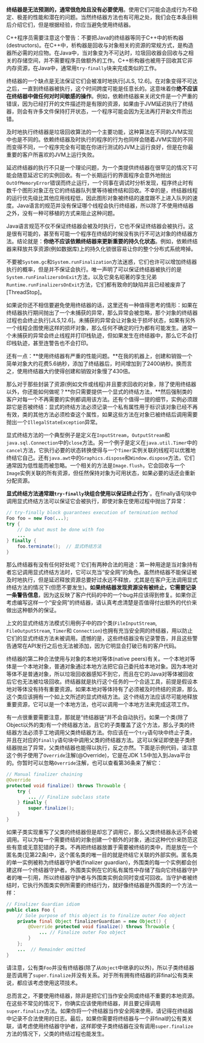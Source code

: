 
**终结器是无法预测的，通常很危险且没有必要使用**。使用它们可能会造成行为不稳定、极差的性能和潜在的问题。当然终结器方法也有可用之处，我们会在本条目稍后介绍它们，但是根据经验，你应当避免使用终结器。

C++程序员需要注意这个警告：不要把Java的终结器等同于C++中的析构器(destructors)。在C++中，析构器是回收与对象相关的资源的常规方式，是构造器所必需的对应物。在Java中，当对象变为不可达时，垃圾回收器会回收与之相关的存储空间，并不需要程序员做额外的工作。C++析构器也被用于回收其它非内存资源，在Java中，通常用`try-finally`块来完成类似的工作。

终结器的一个缺点是无法保证它们会被准时地执行[JLS, 12.6]。在对象变得不可达之后，一直到终结器被执行，这个时间跨度可能是任意长的。这意味着你**绝不应该在终结器中做任何对时间敏感的操作**。例如，依赖终结器来关闭文件是一个严重的错误，因为已经打开的文件描述符是有限的资源，如果由于JVM延迟执行了终结器，则会有许多文件保持打开状态，一个程序可能会因为无法再打开新文件而出错。

及时地执行终结器是垃圾回收算法的一个主要功能，这种算法在不同的JVM实现中也是不同的。依赖终结器及时执行的程序的行为也同样会随着JVM实现的不同而变得不同，一个程序完全有可能在你进行测试的JVM上运行良好，但是在你最重要的客户所喜欢的JVM上运行失败。

延迟终结器的执行不只是一个理论问题，为一个类提供终结器在很罕见的情况下可能会随意延迟它的实例回收。有一个长期运行的界面程序会意外地抛出`OutOfMemoryError`错误而终止运行，一个同事在调试时分析发现，程序终止时有数千个图形对象正在它的终结器队列里等待被终结和回收。不幸的是，终结器线程的运行优先级比其他应用线程低，因此图形对象被终结的速度跟不上进入队列的速度。Java语言的规范并没有保证哪个线程会执行终结器，所以除了不使用终结器之外，没有一种可移植的方式来阻止这种问题。

Java语言规范不仅不保证终结器会被及时执行，它也不保证终结器会被执行。这是很有可能的，甚至有可能一个程序在终结的时候没有执行不可达对象的终结器方法。结论就是：**你绝不应该依赖终结器来更新重要的持久化状态**。例如，依赖终结器来释放共享资源(例如数据库)上的持久化锁很容易让你的整个分布式系统垮掉。

不要被`System.gc`和`System.runFinalization`方法迷惑，它们也许可以增加终结器执行的概率，但是并不保证会执行。唯一声明了可以保证终结器被执行的是`System.runFinalizersOnExit`方法，以及它臭名昭著的孪生兄弟`Runtime.runFinalizersOnExit`方法，它们都有致命的缺陷并且已经被废弃了[ThreadStop]。

如果说你还不相信要避免使用终结器的话，这里还有一种值得思考的情形：如果在终结器执行期间抛出了一个未捕获的异常，那么异常会被忽略，那个对象的终结器过程也会终止执行[JLS,12.6]。未捕获的异常会让对象处于损坏状态，如果有另外一个线程企图使用这样的损坏对象，那么任何不确定的行为都有可能发生。通常一个未捕获的异常会终止线程并打印栈轨迹，但如果发生在终结器中，那么它不会打印栈轨迹，甚至连警告也不会打印。

还有一点：**使用终结器有严重的性能问题。**在我的机器上，创建和销毁一个简单对象大约花费5.6纳秒，添加了终结器后，时间增加到了2400纳秒。换而言之，使用终结器大约使得创建和销毁对象慢了430倍。

那么对于那些封装了资源(例如文件或线程)并且要求回收的对象，除了使用终结器以外，你还能如何做呢？**你只需要提供一个显式的终结方法，**然后强制类的客户对每一个不再需要的实例都调用该方法。还有个值得一提的细节，实例必须跟踪它是否被终结：显式的终结方法必须记录一个私有属性用于标识该对象已经不再有效，类的其他方法必须检查这个属性，如果这些方法在对象已被终结后调用需要抛出一个`IllegalStateException`异常。

显式终结方法的一个典型例子是定义在`InputStream`，`OutputStream`和`java.sql.Connection`中的`close`方法。另一个例子是定义在`java.util.Timer`中的`cancel`方法，它执行必要的状态转换使得与一个`Timer`实例关联的线程可以优雅地终结它自己。还有`java.awt`中的`Graphics.dispose`和`Window.dispose`方法，它们通常因为低性能而被忽略。一个相关的方法是`Image.flush`，它会回收与一个`Image`实例关联的所有资源，但任然保持对象为可用状态，如果必要的话还会重新分配资源。

**显式终结方法通常跟`try-finally`块组合使用以保证终止行为`**。在finally语句块中调用显式终结方法可以保证它会被执行，即使对象在使用过程中抛出了异常：  

```java
// try-finally block guarantees execution of termination methodFoo foo = new Foo(...);try {    // Do what must be done with foo    ...} finally {    foo.terminate();  // 显式终结方法}
```

那么终结器有没有任何好处呢？它们有两种合法的用途：第一种用途是当对象持有者忘记调用显式终结方法时，它可以充当“安全网”的角色。虽然终结器不能保证被及时地执行，但是延迟释放资源总要好过永远不释放，尤其是在客户无法调用显式终结方法的情况下(但愿不要发生)。**如果终结器发现资源没有被终止，它需要记录一条警告信息**，因为这反映了客户代码的中的一个bug并应该得到修复。如果你正考虑编写这样一个“安全网”的终结器，请认真考虑清楚是否值得付出额外的代价来做出这种额外的保证。

上文的显式终结方法模式引用例子中的四个类(`FileInputStream`, `FileOutputStream`, `Timer`和 `Connection`)也拥有充当安全网的终结器，用以防止它们的显式终结方法未被调用。遗憾的是，这些终结器没有记录警告，并且这些警告通常在API发行之后也无法被添加，因为它明显会打破已有的客户代码。

终结器的第二种合法使用与对象的本地对等体(native peers)有关。一个本地对等体是一个本地对象，普通对象通过本地方法把它自己委托给本地对象。因为本地对等体不是普通对象，所以垃圾回收器感知不到它，而且在它的Java对等体被回收后它也无法被垃圾回收。终结器就是执行这个任务的一个合适工具，前提是假设本地对等体没有持有重要资源。如果本地对等体持有了必须被及时终结的资源，那么这个类应该拥有一个如上文所述的显式终结方法。这个终结方法应该尽可能地释放重要资源，它可以是一个本地方法，也可以调用一个本地方法来完成这项工作。

有一点很重要需要注意，那就是“终结器链”并不会自动执行。如果一个类(除了Object以外的类)有一个终结器方法，且它的子类覆盖了这个方法，那么子类的终结器方法必须手工地调用父类终结器方法。你应该在一个`try`语句块中终止子类，并且在对应的`finally`语句块中调用父类的终结器方法。这可以保证即使是子类终结器抛出了异常，父类终结器也能得以执行，反之亦然。下面是示例代码，请注意这个例子使用了`Override`注解(@Override)，它是在JDK 1.5中加入到Java平台的。你暂时可以忽略`Override`注解，也可以查看第36条来了解它：  

```java
// Manual finalizer chaining@Override 
protected void finalize() throws Throwable {    try {        ... // Finalize subclass state    } finally {        super.finalize();    } 
}
```

如果子类实现重写了父类的终结器但是却忘了调用它，那么父类终结器永远不会被调用。可以为每一个需要终结的对象创建一个额外的对象，通过这种代价来防范这些有意或无意犯错的子类。不再把终结器放置于需要被终结的类中，而是放在一个匿名类(见第22条)中，这个匿名类的唯一目的就是终结它关联的外部实例。匿名类的单一实例被称为终结器守护者(finalizer guardian)，外围类的每一个实例都会创建这样一个终结器守护者。外围类实例在它的私有属性中存储了指向它终结器守护者的唯一引用，所以终结器守护者与外围类实例会同时变成可回收。当守护者被终结时，它执行外围类实例所需要的终结行为，就好像终结器是外围类的一个方法一样：	

```java
// Finalizer Guardian idiompublic class Foo {    // Sole purpose of this object is to finalize outer Foo object    private final Object finalizerGuardian = new Object() {
        @Override protected void finalize() throws Throwable {
            ... // Finalize outer Foo object        }    };    ...  // Remainder omitted}
```

请注意，公有类`Foo`并没有终结器(除了从`Object`中继承的以外)，所以子类终结器是否调用了`super.finalize`并没有关系。对于所有拥有终结器的非final公有类来说，都应该考虑使用这项技术。

总而言之，不要使用终结器，除非是把它们当作安全网或终结不重要的本地资源。在这些不常见的情况下，你确实应该使用终结器，并且要记得调用`super.finalize`方法。如果你将一个终结器当作安全网来使用，请记得在终结器中记录不合法使用的日志。最后，如果你需要将终结器与一个非final的公有类关联，请考虑使用终结器守护者，这样即使子类终结器在没有调用`super.finalize`方法的情况下，父类的终结过程也能发生。

